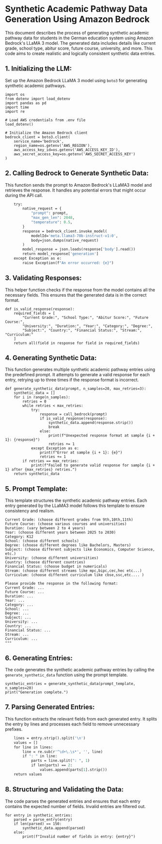 # Synthetic Academic Pathway Data Generation Using Amazon Bedrock
This document describes the process of generating synthetic academic pathway data for students in the German education system using Amazon Bedrock's LLaMA 3 model. The generated data includes details like current grade, school type, abitur score, future course, university, and more. This code aims to create realistic and logically consistent synthetic data entries.

## 1. Initializing the LLM:

Set up the Amazon Bedrock LLaMA 3 model using `boto3` for generating synthetic academic pathways.

```import boto3
import os
from dotenv import load_dotenv
import pandas as pd
import time
import re

# Load AWS credentials from .env file
load_dotenv()

# Initialize the Amazon Bedrock client
bedrock_client = boto3.client(
    service_name='bedrock',
    region_name=os.getenv('AWS_REGION'),
    aws_access_key_id=os.getenv('AWS_ACCESS_KEY_ID'),
    aws_secret_access_key=os.getenv('AWS_SECRET_ACCESS_KEY')
)
```

## 2. Calling Bedrock to Generate Synthetic Data:

This function sends the prompt to Amazon Bedrock's LLaMA3 model and retrieves the response. It handles any potential errors that might occur during the API call.

```def call_bedrock(prompt):
    try:
        native_request = {
            "prompt": prompt,
            "max_gen_len": 2048,
            "temperature": 0.5, 
        }
        response = bedrock_client.invoke_model(
            modelId='meta.llama3-70b-instruct-v1:0',
            body=json.dumps(native_request)
        )
        model_response = json.loads(response['body'].read())
        return model_response['generation']
    except Exception as e:
        raise Exception(f"An error occurred: {e}")

```

## 3. Validating Responses:

This helper function checks if the response from the model contains all the necessary fields. This ensures that the generated data is in the correct format.

```
def is_valid_response(response):
    required_fields = [
        "Current Grade:", "School Type:", "Abitur Score:", "Future Course:",
        "University:", "Duration:", "Year:", "Category:", "Degree:",
        "Subject:", "Country:", "Financial Status:", "Stream:", "Curriculum:"
    ]
    return all(field in response for field in required_fields)
```

## 4. Generating Synthetic Data:

This function generates multiple synthetic academic pathway entries using the predefined prompt. It attempts to generate a valid response for each entry, retrying up to three times if the response format is incorrect.

```
def generate_synthetic_data(prompt, n_samples=20, max_retries=3):
    synthetic_data = []
    for i in range(n_samples):
        retries = 0
        while retries < max_retries:
            try:
                response = call_bedrock(prompt)
                if is_valid_response(response):
                    synthetic_data.append(response.strip())
                    break
                else:
                    print(f"Unexpected response format at sample {i + 1}: {response}")
                    retries += 1
            except Exception as e:
                print(f"Error at sample {i + 1}: {e}")
                retries += 1
        if retries == max_retries:
            print(f"Failed to generate valid response for sample {i + 1} after {max_retries} retries.")
    return synthetic_data
```

## 5. Prompt Template: 
This template structures the synthetic academic pathway entries. Each entry generated by the LLaMA3 model follows this template to ensure consistency and realism.

```prompt_template = """
Current Grade: (choose different grades from 9th,10th,11th)
Future Course: (choose various courses and universities)
Duration: (vary between 2 to 4 years)
Year: (choose different years between 2025 to 2030)
Category: K12
School: (choose different schools)
Degree: (choose different degrees like Bachelors, Masters)
Subject: (choose different subjects like Economics, Computer Science, etc.)
University: (choose different universities)
Country: (choose different countries)
Financial Status: (choose budget in numericals)
Stream: (choose different streams like mpc,bipc,cec,hec etc...)
Curriculum: (choose different curriculum like cbse,ssc,etc.... )

Please provide the response in the following format:
Current Grade: ...
Future Course: ...
Duration: ...
Year: ...
Category: ...
School: ...
Degree: ...
Subject: ...
University: ...
Country: ...
Financial Status: ...
Stream: ...
Curriculum: ...
"""
```

## 6. Generating Entries:
The code generates the synthetic academic pathway entries by calling the `generate_synthetic_data` function using the prompt template.

```print("Generating synthetic entries...")
synthetic_entries = generate_synthetic_data(prompt_template, n_samples=20)
print("Generation complete.")
```

## 7. Parsing Generated Entries:
This function extracts the relevant fields from each generated entry. It splits the entry by lines and processes each field to remove unnecessary prefixes.

```def parse_entry(entry):
    lines = entry.strip().split('\n')
    values = []
    for line in lines:
        line = re.sub(r'^\d+\.\s*', '', line)
        if ": " in line:
            parts = line.split(": ", 1)
            if len(parts) == 2:
                values.append(parts[1].strip())
    return values

```

## 8. Structuring and Validating the Data:
The code parses the generated entries and ensures that each entry contains the expected number of fields. Invalid entries are filtered out.

```synthetic_data = []
for entry in synthetic_entries:
    parsed = parse_entry(entry)
    if len(parsed) == 150:
        synthetic_data.append(parsed)
    else:
        print(f"Invalid number of fields in entry: {entry}")
```



